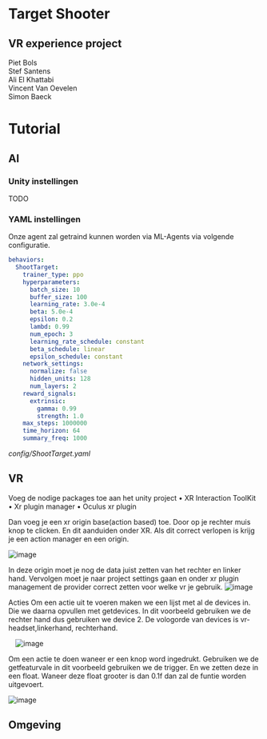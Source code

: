 # Target Shooter
## VR experience project
Piet Bols  
Stef Santens  
Ali El Khattabi  
Vincent Van Oevelen  
Simon Baeck  

# Tutorial
## AI
### Unity instellingen
TODO
### YAML instellingen
Onze agent zal getraind kunnen worden via ML-Agents via volgende configuratie.  
```yaml
behaviors:
  ShootTarget:
    trainer_type: ppo
    hyperparameters:
      batch_size: 10
      buffer_size: 100
      learning_rate: 3.0e-4
      beta: 5.0e-4
      epsilon: 0.2
      lambd: 0.99
      num_epoch: 3
      learning_rate_schedule: constant
      beta_schedule: linear
      epsilon_schedule: constant
    network_settings:
      normalize: false
      hidden_units: 128
      num_layers: 2
    reward_signals:
      extrinsic:
        gamma: 0.99
        strength: 1.0
    max_steps: 1000000
    time_horizon: 64
    summary_freq: 1000
```
_config/ShootTarget.yaml_

## VR
Voeg de nodige packages toe aan het unity project
•	XR Interaction ToolKit 
•	Xr plugin manager
•	Oculus xr plugin

Dan voeg je een xr origin base(action based) toe. Door op je rechter muis knop te clicken. En dit aanduiden onder XR.  Als dit correct verlopen is krijg je een action manager en een origin.  

![image](https://user-images.githubusercontent.com/93989713/172633562-ac47ae3b-390a-4399-8b0d-6df761a73f87.png)

In deze origin moet je nog de data juist zetten van het rechter en linker hand.
Vervolgen moet je naar project settings gaan en onder xr plugin management de provider correct zetten voor welke vr je gebruik. 
![image](https://user-images.githubusercontent.com/93989713/172633622-60a1f5e9-95e7-4f6f-aa8b-c13d827e43a9.png)




Acties
Om een actie uit te voeren maken we een lijst met al de devices in. Die we daarna opvullen met getdevices. In dit voorbeeld gebruiken we de rechter hand dus gebruiken we device 2. De vologorde van devices is vr-headset,linkerhand, rechterhand. 

 ![image](https://user-images.githubusercontent.com/93989713/172633669-8712cf40-ecff-47e3-803e-e19fe3cd13c0.png)


Om een actie te doen waneer er een knop word ingedrukt.  Gebruiken we de getfeaturvale in dit voorbeeld gebruiken we de trigger. En we zetten deze in een float. Waneer deze float grooter is dan 0.1f dan zal de funtie worden uitgevoert. 

![image](https://user-images.githubusercontent.com/93989713/172633708-f7644d8f-b3c9-401f-a549-1810d690f9b6.png)


## Omgeving
